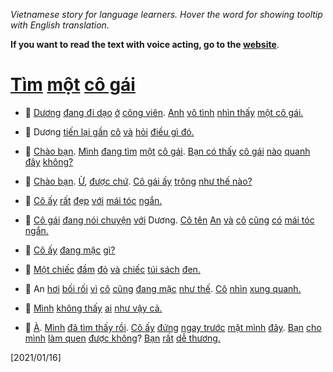 _Vietnamese story for language learners. Hover the word for showing
tooltip with English translation._

__If you want to read the text with voice acting, go to the [website](https://vietblog.ocmoxa.com/pages/looking-for-a-girl.html)__.


#  [Tìm](a "Find") [một](a "a") [cô gái](a "girl")

- 📖 [Dương](a "Name of a person") [đang đi dạo](a "is jogging") [ở](a "in") [công viên](a "the park"). [Anh](a "he") [vô tình](a "accidentally") [nhìn thấy](a "saw") [một cô gái.](a "a girl")

- 📖 Dương [tiến lại gần](a "comes closer to") [cô](a "her") [và](a "and") [hỏi](a "ask") [điều gì đó.](a "something")

- 👦  [Chào bạn](a "Hello"). [Mình](a "I") [đang tìm](a "am finding") [một](a "a") [cô gái](a "girl"). [Bạn có thấy](a "Do you see") [cô gái](a "girl") [nào](a "any") [quanh đây](a "around here") [không?](a "define a question")

- 👧  [Chào bạn](a "Hello"). [Ừ](a "OK"), [được chứ](a "all right"). [Cô gái ấy](a "that girl") [trông](a "look like") [như thế nào?](a "how")

- 👦  [Cô ấy](a "she") [rất](a "very") [đẹp](a "beautiful") [với](a "with") [mái tóc](a "hair") [ngắn.](a "short")

- 📖 [Cô gái](a "she") [đang nói chuyện](a "is talking") [với](a "with") Dương. [Cô tên](a "her name is") [An](a "Name of person") [và](a "and") [cô](a "she") [cũng](a "also") [có](a "have") [mái tóc](a "hair") [ngắn.](a "short")

- 👧  [Cô ấy](a "She") [đang mặc](a "is wearing") [gì?](a "what")

- 👦  [Một chiếc](a "a") [đầm](a "dress") [đỏ](a "red") [và](a "and") [chiếc](a "a") [túi sách](a "hand bag") [đen.](a "black")

- 📖 An [hơi](a "a little") [bối rối](a "confused") [vì](a "because") [cô](a "she") [cũng](a "also") [đang mặc](a "is wearing") [như thế](a "like that"). [Cô](a "she") [nhìn](a "look") [xung quanh.](a "around")

- 👧  [Mình](a "I") [không thấy](a "did not see") [ai](a "anyone") [như vậy cả.](a "like that")

- 👦  [À](a "Oh"). [Mình](a "I") [đã tìm thấy rồi](a "found"). [Cô ấy](a "she") [đứng](a "is standing") [ngay trước](a "right in front of") [mặt mình](a "my face") [đây](a "here"). [Bạn](a "you") [cho](a "allow") [mình](a "me") [làm quen](a "to become friend") [được không](a "OK?")? [Bạn](a "you") [rất](a "very") [dễ thương.](a "cute")



[2021/01/16]
